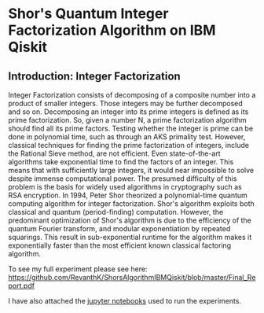 # Shor's Quantum Integer Factorization Algorithm on IBM Qiskit

## Introduction: Integer Factorization
Integer Factorization consists of decomposing of a composite number into a product of
smaller integers. Those integers may be further decomposed and so on. Decomposing an integer
into its prime integers is defined as its prime factorization. So, given a number N, a prime
factorization algorithm should find all its prime factors.
Testing whether the integer is prime can be done in polynomial time, such as through an AKS
primality test. However, classical techniques for finding the prime factorization of integers,
include the Rational Sieve method, are not efficient. Even state-of-the-art algorithms take
exponential time to find the factors of an integer. This means that with sufficiently large integers,
it would near impossible to solve despite immense computational power. The presumed
difficulty of this problem is the basis for widely used algorithms in cryptography such as RSA
encryption.
In 1994, Peter Shor theorized a polynomial-time quantum computing algorithm for integer
factorization. Shor's algorithm exploits both classical and quantum (period-finding)
computation. However, the predominant optimization of Shor's algorithm is due to the efficiency
of the quantum Fourier transform, and modular exponentiation by repeated squarings. This
result in sub-exponential runtime for the algorithm makes it exponentially faster than the most
efficient known classical factoring algorithm.

To see my full experiment please see here: https://github.com/RevanthK/ShorsAlgorithmIBMQiskit/blob/master/Final_Report.pdf 

I have also attached the [jupyter notebooks](https://github.com/RevanthK/ShorsAlgorithmIBMQiskit/blob/master/Shor's%20Algorithm.ipynb) used to run the experiments.

